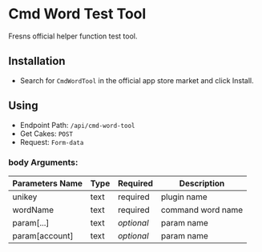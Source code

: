 # Cmd Word Test Tool

Fresns official helper function test tool.

## Installation

- Search for `CmdWordTool` in the official app store market and click Install.

## Using

- Endpoint Path: `/api/cmd-word-tool`
- Get Cakes: `POST`
- Request: `Form-data`

### body Arguments:

| Parameters Name | Type | Required | Description |
| --- | --- | --- | --- |
| unikey | text | required | plugin name |
| wordName | text | required | command word name |
| param[...] | text | *optional* | param name |
| param[account] | text | *optional* | param name |

